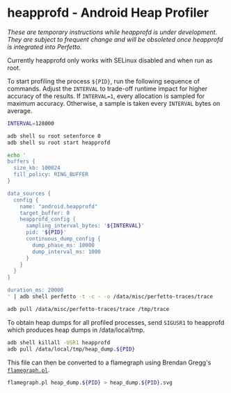 # heapprofd - Android Heap Profiler

_These are temporary instructions while heapprofd is under development. They are
subject to frequent change and will be obsoleted once heapprofd is integrated
into Perfetto._

Currently heapprofd only works with SELinux disabled and when run as root.

To start profiling the process `${PID}`, run the following sequence of commands.
Adjust the `INTERVAL` to trade-off runtime impact for higher accuracy of the
results. If `INTERVAL=1`, every allocation is sampled for maximum accuracy.
Otherwise, a sample is taken every `INTERVAL` bytes on average.

```bash
INTERVAL=128000

adb shell su root setenforce 0
adb shell su root start heapprofd

echo '
buffers {
  size_kb: 100024
  fill_policy: RING_BUFFER
}

data_sources {
  config {
    name: "android.heapprofd"
    target_buffer: 0
    heapprofd_config {
      sampling_interval_bytes: '${INTERVAL}'
      pid: '${PID}'
      continuous_dump_config {
        dump_phase_ms: 10000
        dump_interval_ms: 1000
      }
    }
  }
}

duration_ms: 20000
' | adb shell perfetto -t -c - -o /data/misc/perfetto-traces/trace

adb pull /data/misc/perfetto-traces/trace /tmp/trace
```

To obtain heap dumps for all profiled processes, send `SIGUSR1` to heapprofd
which produces heap dumps in /data/local/tmp.

```bash
adb shell killall -USR1 heapprofd
adb pull /data/local/tmp/heap_dump.${PID}
```

This file can then be converted to a flamegraph using Brendan Gregg's
[`flamegraph.pl`](
  https://github.com/brendangregg/FlameGraph/blob/master/flamegraph.pl).

```bash
flamegraph.pl heap_dump.${PID} > heap_dump.${PID}.svg
```
